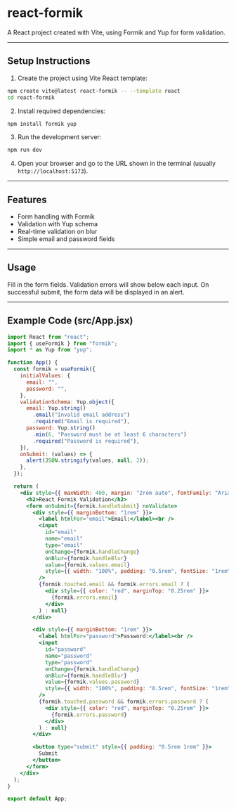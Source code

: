 # react-formik

A React project created with Vite, using Formik and Yup for form validation.

---

## Setup Instructions

1. Create the project using Vite React template:

```bash
npm create vite@latest react-formik -- --template react
cd react-formik
````

2. Install required dependencies:

```bash
npm install formik yup
```

3. Run the development server:

```bash
npm run dev
```

4. Open your browser and go to the URL shown in the terminal (usually `http://localhost:5173`).

---

## Features

* Form handling with Formik
* Validation with Yup schema
* Real-time validation on blur
* Simple email and password fields

---

## Usage

Fill in the form fields. Validation errors will show below each input. On successful submit, the form data will be displayed in an alert.

---

## Example Code (src/App.jsx)

```jsx
import React from "react";
import { useFormik } from "formik";
import * as Yup from "yup";

function App() {
  const formik = useFormik({
    initialValues: {
      email: "",
      password: "",
    },
    validationSchema: Yup.object({
      email: Yup.string()
        .email("Invalid email address")
        .required("Email is required"),
      password: Yup.string()
        .min(6, "Password must be at least 6 characters")
        .required("Password is required"),
    }),
    onSubmit: (values) => {
      alert(JSON.stringify(values, null, 2));
    },
  });

  return (
    <div style={{ maxWidth: 400, margin: "2rem auto", fontFamily: "Arial" }}>
      <h2>React Formik Validation</h2>
      <form onSubmit={formik.handleSubmit} noValidate>
        <div style={{ marginBottom: "1rem" }}>
          <label htmlFor="email">Email:</label><br />
          <input
            id="email"
            name="email"
            type="email"
            onChange={formik.handleChange}
            onBlur={formik.handleBlur}
            value={formik.values.email}
            style={{ width: "100%", padding: "0.5rem", fontSize: "1rem" }}
          />
          {formik.touched.email && formik.errors.email ? (
            <div style={{ color: "red", marginTop: "0.25rem" }}>
              {formik.errors.email}
            </div>
          ) : null}
        </div>

        <div style={{ marginBottom: "1rem" }}>
          <label htmlFor="password">Password:</label><br />
          <input
            id="password"
            name="password"
            type="password"
            onChange={formik.handleChange}
            onBlur={formik.handleBlur}
            value={formik.values.password}
            style={{ width: "100%", padding: "0.5rem", fontSize: "1rem" }}
          />
          {formik.touched.password && formik.errors.password ? (
            <div style={{ color: "red", marginTop: "0.25rem" }}>
              {formik.errors.password}
            </div>
          ) : null}
        </div>

        <button type="submit" style={{ padding: "0.5rem 1rem" }}>
          Submit
        </button>
      </form>
    </div>
  );
}

export default App;
```
